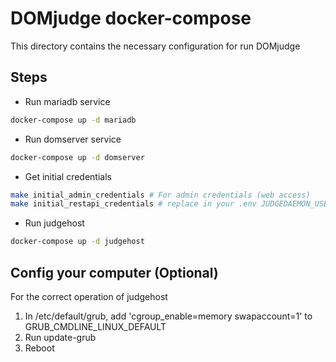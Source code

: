 # DOMjudge docker-compose


This directory contains the necessary configuration for run DOMjudge

## Steps

* Run mariadb service
```bash
docker-compose up -d mariadb
```

* Run domserver service
```bash
docker-compose up -d domserver
```

* Get initial credentials
```bash
make initial_admin_credentials # For admin credentials (web access)
make initial_restapi_credentials # replace in your .env JUDGEDAEMON_USERNAME and JUDGEDAEMON_PASSWORD
```

* Run judgehost
```bash
docker-compose up -d judgehost
```

## Config your computer (Optional)

For the correct operation of judgehost

1. In /etc/default/grub, add 'cgroup_enable=memory swapaccount=1' to GRUB_CMDLINE_LINUX_DEFAULT
2. Run update-grub
3. Reboot
 

